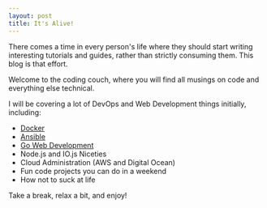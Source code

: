 ```yaml
---
layout: post
title: It's Alive!
---
```


There comes a time in every person's life where they should start writing interesting tutorials and guides, rather than strictly consuming them. This blog is that effort.

Welcome to the coding couch, where you will find all musings on code and everything else technical.

I will be covering a lot of DevOps and Web Development things initially, including:

* [Docker](https://www.docker.com)
* [Ansible](http://www.ansible.com/home)
* [Go Web Development](https://golang.org)
* Node.js and IO.js Niceties
* Cloud Administration (AWS and Digital Ocean)
* Fun code projects you can do in a weekend
* How not to suck at life

Take a break, relax a bit, and enjoy!